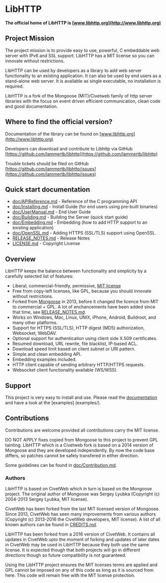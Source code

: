 # LibHTTP

**The official home of LibHTTP is [www.libhttp.org](http://www.libhttp.org)**

Project Mission
-----------------

The project mission is to provide easy to use, powerful, C embeddable web
server with IPv6 and SSL support. LibHTTP has a MIT license so you can innovate without restrictions.

LibHTTP can be used by developers as a library to add web server functionality to an existing application.
It can also be used by end users as a stand-alone web server. It is available as single executable, no installation is required.

LibHTTP is a fork of the Mongoose (MIT)/Civetweb family of http server libraries with the focus on event
driven efficient communication, clean code and good documentation.


Where to find the official version?
-----------------------------------

Documentation of the library can be found on [www.libhttp.org](http://www.libhttp.org)

Developers can download and contribute to Libhttp via GitHub
[https://github.com/lammertb/libhttp](https://github.com/lammertb/libhttp)

Trouble tickets should be filed on GitHub
[https://github.com/lammertb/libhttp/issues](https://github.com/lammertb/libhttp/issues)

Quick start documentation
--------------------------

- [doc/APIReference.md](doc/APIReference.md) - Reference of the C programming API
- [doc/Installing.md](doc/Installing.md) - Install Guide (for end users using pre-built binaries)
- [doc/UserManual.md](doc/UserManual.md) - End User Guide
- [doc/Building.md](doc/Building.md) - Building the Server (quick start guide)
- [doc/Embedding.md](doc/Embedding.md) - Embedding (how to add HTTP support to an existing application)
- [doc/OpenSSL.md](doc/OpenSSL.md) - Adding HTTPS (SSL/TLS) support using OpenSSL.
- [RELEASE_NOTES.md](RELEASE_NOTES.md) - Release Notes
- [LICENSE.md](LICENSE.md) - Copyright License


Overview
--------

LibHTTP keeps the balance between functionality and
simplicity by a carefully selected list of features:

- Liberal, commercial-friendly, permissive, [MIT license](http://en.wikipedia.org/wiki/MIT_License)
- Free from copy-left licenses, like GPL, because you should innovate without restrictions.
- Forked from [Mongoose](https://code.google.com/p/mongoose/) in 2013, before it changed the licence from MIT to commercial + GPL. A lot of enchancements have been added since that time, see [RELEASE_NOTES.md](RELEASE_NOTES.md).
- Works on Windows, Mac, Linux, UNIX, iPhone, Android, Buildroot, and many other platforms.
- Support for HTTPS (SSL/TLS), HTTP digest (MD5) authorization, Websocket, WebDAV.
- Optional support for authentication using client side X.509 certificates.
- Resumed download, URL rewrite, file blacklist, IP-based ACL.
- Download speed limit based on client subnet or URI pattern. 
- Simple and clean embedding API.
- Embedding examples included.
- HTTP client capable of sending arbitrary HTTP/HTTPS requests.
- Websocket client functionality available (WS/WSS).

Support
-------

This project is very easy to install and use. Please read the [documentation](doc/) and have a look at the [examples] (examples/).


Contributions
---------------

Contributions are welcome provided all contributions carry the MIT license.

DO NOT APPLY fixes copied from Mongoose to this project to prevent GPL tainting. LibHTTP which is a Civetweb fork is based on a 2014 version of Mongoose and they are developed independently. By now the code base differs, so patches cannot be safely transfered in either direction.

Some guidelines can be found in [doc/Contribution.md](doc/Contribution.md).


### Authors

LibHTTP is based on CivetWeb which in turn is based on the Mongoose project.  The original author of Mongoose was Sergey Lyubka (Copyright (c) 2004-2013 Sergey Lyubka, MIT license).

CivetWeb has been forked from the last MIT licensed version of Mongoose. Since 2013, CivetWeb has seen many improvements from various authors (Copyright (c) 2013-2016 the CivetWeb developers, MIT license). A list of all known authors can be found in [CREDITS.md](CREDITS.md).

LibHTTP has been forked from a 2016 version of CivetWeb. It contains all updates in CivetWeb upto the moment of forking and updates of later dates in CivetWeb may be used in LibHTTP because they both use the same license. It is expected though that both projects will go in different directions though so future compatibility is not guaranteed.

Using the LibHTTP project ensures the MIT licenses terms are applied and GPL cannot be imposed on any of this code as long as it is sourced from here. This code will remain free with the MIT license protection.

